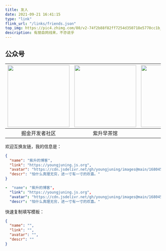 ```yaml
---
title: 友人
date: 2021-09-21 16:41:15
type: "link"
flink_url: "/links/friends.json"
top_img: https://pic4.zhimg.com/80/v2-74f2b88f82ff7254d350718e5770cc1b_1440w.webp
description: 有朋自网线来，不亦说乎
---
```


## 公众号

| <img src="https://i.loli.net/2021/03/30/3c479HwZlBLGDyj.png" style="width:200px;" /> | <img src="https://i.loli.net/2021/03/30/eSONDCYr1Ehjdlt.jpg" style="width:200px;" /> | <img src="https://i.loli.net/2021/03/30/CSNVBX2F9KRqDbA.png" style="width:200px" /> |
| :----------------------------------------------------------: | :----------------------------------------------------------: | :----------------------------------------------------------: |
|                        掘金开发者社区                        |                          紫升早茶馆                          |                           Python猫                           |

欢迎互换友链，我的信息是：

```json
{
  "name": "紫升的博客",
  "link": "https://youngjuning.js.org",
  "avatar": "https://cdn.jsdelivr.net/gh/youngjuning/images@main/1680450378978.png",
  "descr": "怕什么真理无穷，进一寸有一寸的欢喜。"
}
```

```yml
-  "name": "紫升的博客",
  "link": "https://youngjuning.js.org",
  "avatar": "https://cdn.jsdelivr.net/gh/youngjuning/images@main/1680450378978.png",
  "descr": "怕什么真理无穷，进一寸有一寸的欢喜。"
```

快速复制填写模板：

```json
{
  "name": "",
  "link": "",
  "avatar": "",
  "descr": ""
}
```

